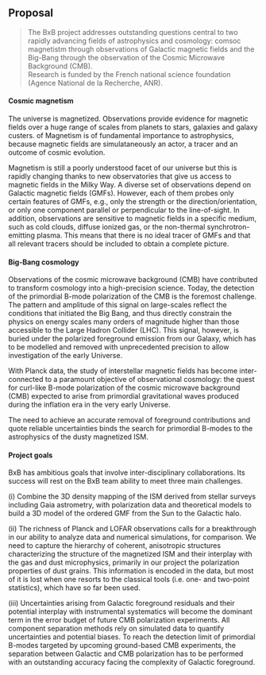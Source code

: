 ## Proposal  

> The BxB project addresses outstanding questions central to two rapidly advancing fields of astrophysics and cosmology: comsoc magnetistm through observations of Galactic magnetic fields and the Big-Bang through the observation of the Cosmic Microwave Background (CMB).  
>Research is funded by the French national science foundation (Agence National de la Recherche, ANR).  

#### Cosmic magnetism

The universe is magnetized. 
Observations provide evidence for magnetic fields over a huge range of scales from planets to stars, galaxies and galaxy custers.  of Magnetism is of fundamental importance to astrophysics, because magnetic fields 
are simulataneously an actor, a tracer and an outcome of cosmic evolution. 

Magnetism is still a poorly understood facet of our universe but this is rapidly changing thanks to new observatories
that give us access to magnetic fields in the Milky Way. A diverse set of observations depend on Galactic magnetic fields (GMFs). However, each of them probes only certain features of GMFs, e.g., only the strength or the direction/orientation, or only one component parallel or perpendicular to the line-of-sight. In addition, observations are sensitive to magnetic fields in a specific medium, such as cold clouds, diffuse ionized gas, or the non-thermal synchrotron-emitting plasma. This means that there is no ideal tracer of GMFs and that all relevant tracers should be included to obtain a complete picture. 


#### Big-Bang cosmology

Observations of the cosmic microwave background (CMB) have contributed to transform 
cosmology into a high-precision science. Today, the detection of the primordial
B-mode polarization of the CMB is the foremost challenge. The pattern and amplitude of this signal on large-scales reflect
the conditions that initiated the Big Bang, and thus directly constrain the physics on energy scales
many orders of magnitude higher than those accessible to the Large Hadron Collider (LHC). This signal, however,
is buried under the polarized foreground emission from our Galaxy, which has to be modelled and removed
with unprecedented precision to allow investigation of the early Universe.

With Planck data, the study of interstellar magnetic fields has become inter-connected to a paramount objective of observational cosmology: the quest for curl-like B-mode polarization of the cosmic microwave background (CMB) expected to arise from primordial gravitational waves produced during the inflation era in the very early Universe. 

The need to achieve an accurate removal of foreground contributions and quote reliable uncertainties 
binds the search for primordial B-modes to the astrophysics of the dusty magnetized ISM. 

#### Project goals

BxB has ambitious goals that involve inter-disciplinary collaborations.
Its success will rest on the BxB team ability to meet three main challenges.

(i) Combine the 3D density mapping of the ISM derived from stellar surveys including Gaia astrometry, with polarization data and theoretical models to build a 3D model of the ordered GMF from the Sun to the Galactic halo. 

(ii) The richness of Planck and LOFAR observations calls for a breakthrough in our ability to analyze data and numerical simulations, for comparison. We need to capture the hierarchy of coherent, anisotropic structures characterizing the structure of the magnetized ISM and their interplay with the gas and dust 
microphysics, primarily in our project the polarization properties of dust grains. This information is encoded in the data, but most of it is lost when one resorts 
to the classical tools (i.e. one- and two-point statistics), which have so far been used.

(iii) Uncertainties arising from Galactic foreground residuals and their potential interplay with instrumental systematics will become the dominant term in the error budget of future CMB polarization experiments.  All component separation methods rely on simulated data to quantify uncertainties and potential biases. To reach the detection limit of primordial B-modes targeted by upcoming ground-based CMB experiments, the separation between Galactic and CMB polarization has to be performed with an outstanding accuracy facing the complexity of Galactic foreground. 
